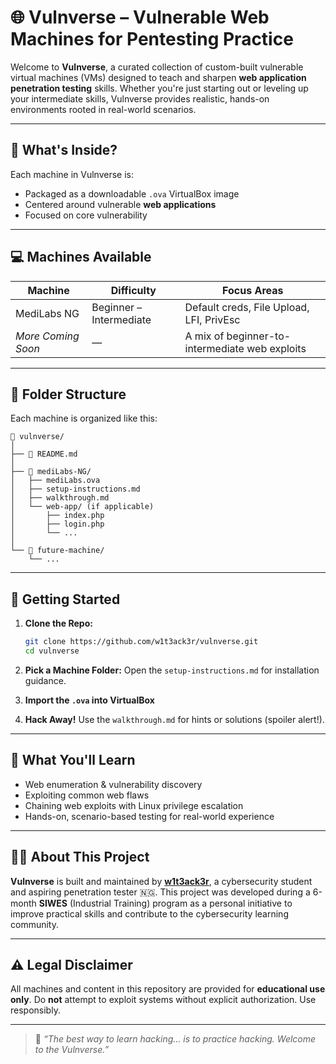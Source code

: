 # 🌐 Vulnverse – Vulnerable Web Machines for Pentesting Practice

Welcome to **Vulnverse**, a curated collection of custom-built vulnerable virtual machines (VMs) designed to teach and sharpen **web application penetration testing** skills. Whether you're just starting out or leveling up your intermediate skills, Vulnverse provides realistic, hands-on environments rooted in real-world scenarios.

---

## 🔎 What's Inside?

Each machine in Vulnverse is:

* Packaged as a downloadable `.ova` VirtualBox image
* Centered around vulnerable **web applications**
* Focused on core vulnerability

---

## 💻 Machines Available

| Machine            | Difficulty              | Focus Areas                                    |
| ------------------ | ----------------------- | ---------------------------------------------- |
| MediLabs NG        | Beginner – Intermediate | Default creds, File Upload, LFI, PrivEsc       |
| *More Coming Soon* | —                       | A mix of beginner-to-intermediate web exploits |

---

## 📁 Folder Structure

Each machine is organized like this:

```
📁 vulnverse/
│
├── 📄 README.md
│
├── 📁 mediLabs-NG/
│   ├── mediLabs.ova
│   ├── setup-instructions.md
│   ├── walkthrough.md
│   └── web-app/ (if applicable)
│       ├── index.php
│       ├── login.php
│       └── ...
│
└── 📁 future-machine/
    └── ...
```

---

## 🚀 Getting Started

1. **Clone the Repo:**

   ```bash
   git clone https://github.com/w1t3ack3r/vulnverse.git
   cd vulnverse
   ```

2. **Pick a Machine Folder:**
   Open the `setup-instructions.md` for installation guidance.

3. **Import the `.ova` into VirtualBox**

4. **Hack Away!**
   Use the `walkthrough.md` for hints or solutions (spoiler alert!).

---

## 🧠 What You'll Learn

* Web enumeration & vulnerability discovery
* Exploiting common web flaws
* Chaining web exploits with Linux privilege escalation
* Hands-on, scenario-based testing for real-world experience

---

## 👨‍💻 About This Project

**Vulnverse** is built and maintained by **[w1t3ack3r](https://github.com/w1t3ack3r)**, a cybersecurity student and aspiring penetration tester 🇳🇬.
This project was developed during a 6-month **SIWES** (Industrial Training) program as a personal initiative to improve practical skills and contribute to the cybersecurity learning community.

---

## ⚠️ Legal Disclaimer

All machines and content in this repository are provided for **educational use only**. Do **not** attempt to exploit systems without explicit authorization. Use responsibly.

---

> 🧩 *“The best way to learn hacking… is to practice hacking. Welcome to the Vulnverse.”*
